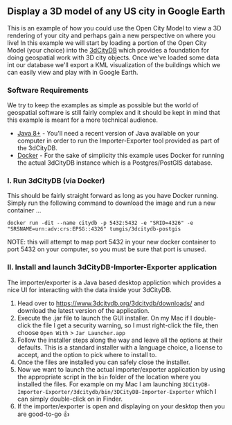 ## Display a 3D model of any US city in Google Earth

This is an example of how you could use the Open City Model to view a 3D rendering of your city and perhaps gain a new perspective on where you live!  In this example we will start by loading a portion of the Open City Model (your choice) into the [3dCityDB](https://www.3dcitydb.org/) which provides a foundation for doing geospatial work with 3D city objects.  Once we've loaded some data int our database we'll export a KML visualization of the buildings which we can easily view and play with in Google Earth.

### Software Requirements

We try to keep the examples as simple as possible but the world of geospatial software is still fairly complex and it should be kept in mind that this example is meant for a more technical audience.

* [Java 8+](https://www.java.com/en/download/) - You'll need a recent version of Java available on your computer in order to run the Importer-Exporter tool provided as part of the 3dCityDB.
* [Docker](https://www.docker.com/get-started) - For the sake of simplicity this example uses Docker for running the actual 3dCityDB instance which is a Postgres/PostGIS database.

### I. Run 3dCityDB (via Docker)

This should be fairly straight forward as long as you have Docker running.  Simply run the following command to download the image and run a new container ...

```
docker run -dit --name citydb -p 5432:5432 -e "SRID=4326" -e "SRSNAME=urn:adv:crs:EPSG::4326" tumgis/3dcitydb-postgis
```

NOTE: this will attempt to map port 5432 in your new docker container to port 5432 on your computer, so you must be sure that port is unused.

### II. Install and launch 3dCityDB-Importer-Exporter application

The importer/exporter is a Java based desktop appliction which provides a nice UI for interacting with the data inside your 3dCityDB.

1. Head over to https://www.3dcitydb.org/3dcitydb/downloads/ and download the latest version of the application.
2. Execute the .jar file to launch the GUI installer.  On my Mac if I double-click the file I get a security warning, so I must right-click the file, then choose `Open With` > `Jar Launcher.app`
3. Follow the installer steps along the way and leave all the options at their defaults.  This is a standard installer with a language choice, a license to accept, and the option to pick where to install to.
4. Once the files are installed you can safely close the installer.
5. Now we want to launch the actual importer/exporter application by using the appropriate script in the `bin` folder of the location where you installed the files.  For example on my Mac I am launching `3DCityDB-Importer-Exporter/3dcitydb/bin/3DCityDB-Importer-Exporter` which I can simply double-click on in Finder.
6. If the importer/exporter is open and displaying on your desktop then you are good-to-go :+1:
